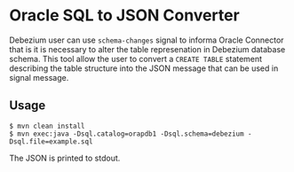 # Oracle SQL to JSON Converter

Debezium user can use `schema-changes` signal to informa Oracle Connector that is it is necessary to alter the table represenation in Debezium database schema.
This tool allow the user to convert a `CREATE TABLE` statement describing the table structure into the JSON message that can be used in signal message.

## Usage

```
$ mvn clean install
$ mvn exec:java -Dsql.catalog=orapdb1 -Dsql.schema=debezium -Dsql.file=example.sql
```

The JSON is printed to stdout.

